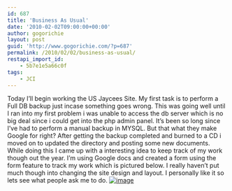```yaml
---
id: 687
title: 'Business As Usual'
date: '2010-02-02T09:00:00+00:00'
author: gogorichie
layout: post
guid: 'http://www.gogorichie.com/?p=687'
permalink: /2010/02/02/business-as-usual/
restapi_import_id:
    - 5b7e1e5a66c0f
tags:
    - JCI
---
```


Today I’ll begin working the US Jaycees Site. My first task is to perform a Full DB backup just incase something goes wrong. This was going well until I ran into my first problem i was unable to access the db server which is no big deal since i could get into the php admin panel. It’s been so long since I’ve had to perform a manual backup in MYSQL. But that what they make Google for right? After getting the backup completed and burned to a CD i moved on to updated the directory and posting some new documents. While doing this I came up with a interesting idea to keep track of my work though out the year. I’m using Google docs and created a form using the form feature to track my work which is pictured below. I really haven’t put much though into changing the site design and layout. I personally like it so lets see what people ask me to do. [![image](http://www.gogorichie.com/wp-content/uploads/2010/03/image_thumb.png "image")](http://www.gogorichie.com/wp-content/uploads/2010/03/image.png)